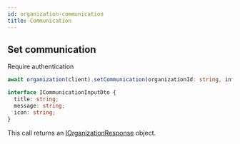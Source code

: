 ```yaml
---
id: organization-communication
title: Communication
---
```


## Set communication

<span class="badge badge--warning">Require authentication</span>

```ts
await organization(client).setCommunication(organizationId: string, info: ICommunicationInputDto);
```

```ts
interface ICommunicationInputDto {
  title: string;
  message: string;
  icon: string;
}
```

This call returns an [IOrganizationResponse](../organization-types#iorganizationresponse) object.
